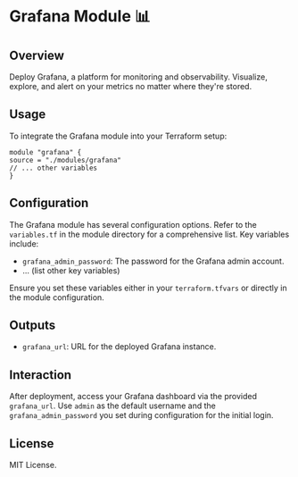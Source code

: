 # Grafana Module 📊

## Overview

Deploy Grafana, a platform for monitoring and observability. Visualize, explore, and alert on your metrics no matter where they're stored.

## Usage

To integrate the Grafana module into your Terraform setup:

```hcl
module "grafana" {
source = "./modules/grafana"
// ... other variables
}
```

## Configuration

The Grafana module has several configuration options. Refer to the `variables.tf` in the module directory for a comprehensive list. Key variables include:

-   `grafana_admin_password`: The password for the Grafana admin account.
-   ... (list other key variables)

Ensure you set these variables either in your `terraform.tfvars` or directly in the module configuration.

## Outputs

-   `grafana_url`: URL for the deployed Grafana instance.

## Interaction

After deployment, access your Grafana dashboard via the provided `grafana_url`. Use `admin` as the default username and the `grafana_admin_password` you set during configuration for the initial login.

## License

MIT License.
